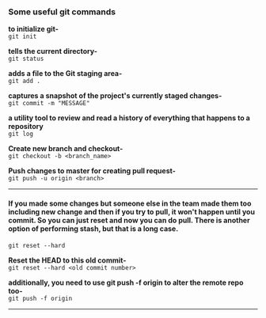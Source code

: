 ### Some useful git commands

**to initialize git-**  
```git init```

**tells the current directory-**  
```git status```

**adds a file to the Git staging area-**  
``git add .``

**captures a snapshot of the project's currently staged changes-**  
```git commit -m "MESSAGE"```

**a utility tool to review and read a history of everything that happens to a repository**  
```git log```

**Create new branch and checkout-**  
```git checkout -b <branch_name>```

**Push changes to master for creating pull request-**  
```git push -u origin <branch>```

*******************************************
#### If you made some changes but someone else in the team made them too including new change and then if you try to pull, it won't happen until you commit. So you can just reset and now you can do pull. There is another option of performing stash, but that is a long case.
```git reset --hard```

**Reset the HEAD to this old commit-**  
```git reset --hard <old commit number>```

**additionally, you need to use git push -f origin to alter the remote repo too-**  
```git push -f origin```
*******************************************
